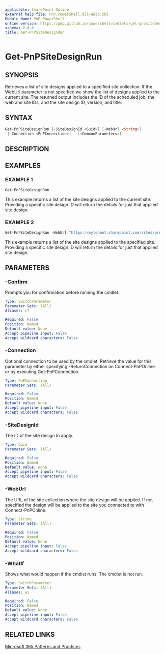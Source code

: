 ```yaml
---
applicable: SharePoint Online
external help file: PnP.PowerShell.dll-Help.xml
Module Name: PnP.PowerShell
online version: https://pnp.github.io/powershell/cmdlets/get-pnpsitedesignrun
schema: 2.0.0
title: Get-PnPSiteDesignRun
---
```


# Get-PnPSiteDesignRun

## SYNOPSIS
Retrieves a list of site designs applied to a specified site collection. If the WebUrl parameter is not specified we show the list of designs applied to the current site. The returned output includes the ID of the scheduled job, the web and site IDs, and the site design ID, version, and title.

## SYNTAX

```powershell
Get-PnPSiteDesignRun [-SiteDesignId <Guid>] [-WebUrl <String>] 
 [-Connection <PnPConnection>]   [<CommonParameters>]
```

## DESCRIPTION

## EXAMPLES

### EXAMPLE 1
```powershell
Get-PnPSiteDesignRun
```

This example returns a list of the site designs applied to the current site. Providing a specific site design ID will return the details for just that applied site design.

### EXAMPLE 2
```powershell
Get-PnPSiteDesignRun -WebUrl "https://mytenant.sharepoint.com/sites/project"
```

This example returns a list of the site designs applied to the specified site. Providing a specific site design ID will return the details for just that applied site design.

## PARAMETERS

### -Confirm
Prompts you for confirmation before running the cmdlet.

```yaml
Type: SwitchParameter
Parameter Sets: (All)
Aliases: cf

Required: False
Position: Named
Default value: None
Accept pipeline input: False
Accept wildcard characters: False
```

### -Connection
Optional connection to be used by the cmdlet. Retrieve the value for this parameter by either specifying -ReturnConnection on Connect-PnPOnline or by executing Get-PnPConnection.

```yaml
Type: PnPConnection
Parameter Sets: (All)

Required: False
Position: Named
Default value: None
Accept pipeline input: False
Accept wildcard characters: False
```

### -SiteDesignId
The ID of the site design to apply.

```yaml
Type: Guid
Parameter Sets: (All)

Required: False
Position: Named
Default value: None
Accept pipeline input: False
Accept wildcard characters: False
```



### -WebUrl
The URL of the site collection where the site design will be applied. If not specified the design will be applied to the site you connected to with Connect-PnPOnline.

```yaml
Type: String
Parameter Sets: (All)

Required: False
Position: Named
Default value: None
Accept pipeline input: False
Accept wildcard characters: False
```

### -WhatIf
Shows what would happen if the cmdlet runs. The cmdlet is not run.

```yaml
Type: SwitchParameter
Parameter Sets: (All)
Aliases: wi

Required: False
Position: Named
Default value: None
Accept pipeline input: False
Accept wildcard characters: False
```

## RELATED LINKS

[Microsoft 365 Patterns and Practices](https://aka.ms/m365pnp)